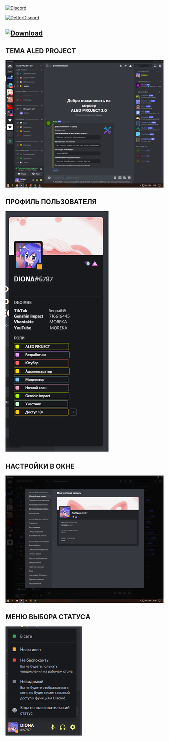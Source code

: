 [![Discord](https://img.shields.io/badge/discord-ALEDPROJECT-purple?style=for-the-badge)](https://discord.gg/rQHRex2)

[![DetterDiscord](https://img.shields.io/badge/Скачать-BETTERDISCORD-black?style=for-the-badge)](https://github.com/BetterDiscord/Installer/releases/latest/download/BetterDiscord-Windows.exe)

[![Download](https://img.shields.io/badge/Скачать-ТЕМУ-black?style=for-the-badge)](https://github.com/ALEDPROJECT/ALED-PROJECT/releases/download/14.7/aledproject.theme.css)
---
## ТЕМА ALED PROJECT

![](theme.png)
## ПРОФИЛЬ ПОЛЬЗОВАТЕЛЯ

![](profile.png)
## НАСТРОЙКИ В ОКНЕ

![](settings.png)
## МЕНЮ ВЫБОРА СТАТУСА

![](statusmenu.png)
